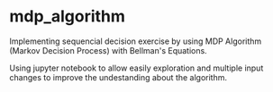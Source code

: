 # mdp_algorithm

Implementing sequencial decision exercise by using MDP Algorithm (Markov Decision Process) with Bellman's Equations.

Using jupyter notebook to allow easily exploration and multiple input changes to improve the undestanding about the algorithm.